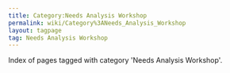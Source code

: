 ```yaml
---
title: Category:Needs Analysis Workshop
permalink: wiki/Category%3ANeeds_Analysis_Workshop
layout: tagpage
tag: Needs Analysis Workshop
---
```


Index of pages tagged with category 'Needs Analysis Workshop'.
